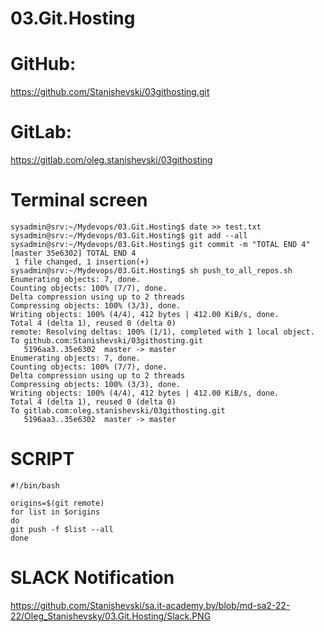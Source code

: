 # 03.Git.Hosting

# GitHub:
 https://github.com/Stanishevski/03githosting.git

# GitLab:
https://gitlab.com/oleg.stanishevski/03githosting

# Terminal screen

```
sysadmin@srv:~/Mydevops/03.Git.Hosting$ date >> test.txt
sysadmin@srv:~/Mydevops/03.Git.Hosting$ git add --all
sysadmin@srv:~/Mydevops/03.Git.Hosting$ git commit -m "TOTAL END 4"
[master 35e6302] TOTAL END 4
 1 file changed, 1 insertion(+)
sysadmin@srv:~/Mydevops/03.Git.Hosting$ sh push_to_all_repos.sh
Enumerating objects: 7, done.
Counting objects: 100% (7/7), done.
Delta compression using up to 2 threads
Compressing objects: 100% (3/3), done.
Writing objects: 100% (4/4), 412 bytes | 412.00 KiB/s, done.
Total 4 (delta 1), reused 0 (delta 0)
remote: Resolving deltas: 100% (1/1), completed with 1 local object.
To github.com:Stanishevski/03githosting.git
   5196aa3..35e6302  master -> master
Enumerating objects: 7, done.
Counting objects: 100% (7/7), done.
Delta compression using up to 2 threads
Compressing objects: 100% (3/3), done.
Writing objects: 100% (4/4), 412 bytes | 412.00 KiB/s, done.
Total 4 (delta 1), reused 0 (delta 0)
To gitlab.com:oleg.stanishevski/03githosting.git
   5196aa3..35e6302  master -> master
```
 # SCRIPT

```
#!/bin/bash
  
origins=$(git remote)
for list in $origins
do
git push -f $list --all
done

```
# SLACK Notification
https://github.com/Stanishevski/sa.it-academy.by/blob/md-sa2-22-22/Oleg_Stanishevsky/03.Git.Hosting/Slack.PNG

